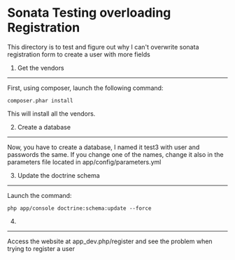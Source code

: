 Sonata Testing overloading Registration
========================

This directory is to test and figure out why I can't overwrite sonata registration form to create a user with more fields


1) Get the vendors
----------------------------------
First, using composer, launch the following command:

    composer.phar install


This will install all the vendors.

2) Create a database
----
Now, you have to create a database, I named it test3 with user and passwords the same. If you change one of the names, change it also in the parameters file located in app/config/parameters.yml

3) Update the doctrine schema
----
Launch the command:

    php app/console doctrine:schema:update --force


4)
----

Access the website at app_dev.php/register and see the problem when trying to register a user